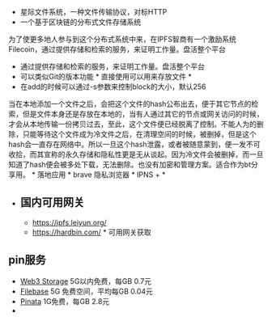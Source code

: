 - 星际文件系统，一种文件传输协议，对标HTTP
- 一个基于区块链的分布式文件存储系统

为了使更多地人参与到这个分布式系统中来，在IPFS智商有一个激励系统Filecoin，通过提供存储和检索的服务，来证明工作量。盘活整个平台
* 通过提供存储和检索的服务，来证明工作量。盘活整个平台
* 可以类似Git的版本功能 * 直接使用可以用来存放文件 *
* 在add的时候可以通过-s参数来控制block的大小，默认256

当在本地添加一个文件之后，会把这个文件的hash公布出去，便于其它节点的检索，但是文件本身还是存放在本地的，当有人通过其它的节点或网关访问的时候，才会从本地传输一份拷贝过去，至此，这个文件便已经脱离了控制。不能人为的删除，只能等待这个文件成为冷文件之后，在清理空间的时候，被删掉，但是这个hash会一直存在网络中。所以一旦这个hash泄露，或者被随意蒙到，便一发不可收拾，而其宣称的永久存储和隐私性更是无从谈起。因为冷文件会被删掉，而一旦知道了hash便会被多处下载，无法删除。也没有加密和管理方案。适合作为bt分享用。
    * 落地应用 
    * brave 隐私浏览器 
    * IPNS + 
    * 
* ## 国内可用网关
    * https://ipfs.leiyun.org/ 
    * https://hardbin.com/ * 可用网关获取


## pin服务

- [Web3 Storage](https://web3.storage/) 5G以内免费，每GB 0.7元
- [Filebase](https://filebase.com/)  5G 免费空间，平均每GB 0.04元
- [Pinata](https://www.pinata.cloud/) 1G免费，每GB 2.8元
- 